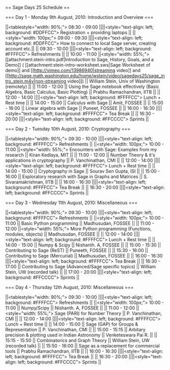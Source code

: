 == Sage Days 25 Schedule ==

=== Day 1 - Monday 9th August, 2010: Introduction and Overview ===

||<tablestyle="width: 90%;"> 08:30 - 09:00 ||||<style="text-align: left; background: #DDFFCC"> Registration + providing laptops ||
||<style="width: 100px;"> 09:00 - 09:30 ||||<style="text-align: left; background: #DDFFCC"> How to connect to local Sage server, creating account etc.||
|| 09:30 - 10:00 ||||<style="text-align: left; background: #FFFFCC"> Refreshments ||
|| 10:00 - 11:00 ||<style="width: 55%;"> [[attachment:stein-intro.pdf|Introduction to Sage, History, Goals, and a Demo]] ( [[attachment:stein-intro-worksheet.sws|Sage Worksheet of demo]] and [[http://vimeo.com/13986940|streaming video]] and [[http://sage.math.washington.edu/home/wstein/video/sagedays25/sage_intro_stein.m4v|non-streaming video]]) || William Stein, Univ of Washington (remotely) ||
|| 11:00 - 12:00 || Using the Sage notebook effectively (Basic Algebra, Basic Calculus, Basic Plotting) || Prabhu Ramachandran, IITB ||
|| 12:00 - 14:00 ||||<style="text-align: left; background: #FFFFCC"> Lunch + Rest time ||
|| 14:00 - 15:00 || Calculus with Sage || Amit, FOSSEE ||
|| 15:00 - 16:00 || Linear algebra with Sage || Puneet, FOSSEE ||
|| 16:00 - 16:30 ||||<style="text-align: left; background: #FFFFCC"> Tea Break ||
|| 16:30 - 20:00 ||||<style="text-align: left; background: #FFCCCC"> Sprints ||

=== Day 2 - Tuesday 10th August, 2010: Cryptography ===

||<tablestyle="width: 90%;"> 09:30 - 10:00 ||||<style="text-align: left; background: #FFFFCC"> Refreshments ||
||<style="width: 100px;"> 10:00 - 11:00 ||<style="width: 55%;"> Encounters with Sage: Examples from my research || Kiran Kedlaya, MIT ||
|| 11:00 - 12:00 || Number Theory & it's applications in cryptography || P. Vanchinathan, CMI ||
|| 12:00 - 14:00 ||||<style="text-align: left; background: #FFFFCC"> Lunch + Rest time ||
|| 14:00 - 15:00 || Cryptography in Sage || Sourav Sen Gupta, ISI ||
|| 15:00 - 16:00 || Exploratory research with Sage in Graphs and Matrices || S. Sivaramakrishnan, IITB ||
|| 16:00 - 16:30 ||||<style="text-align: left; background: #FFFFCC"> Tea Break ||
|| 16:30 - 20:00 ||||<style="text-align: left; background: #FFCCCC"> Sprints ||

=== Day 3 - Wednesday 11th August, 2010: Miscellaneous ===

||<tablestyle="width: 90%;"> 09:30 - 10:00 ||||<style="text-align: left; background: #FFFFCC"> Refreshments ||
||<style="width: 100px;"> 10:00 - 11:00 || Basic Python programming || Madhusudan, FOSSEE ||
|| 11:00 - 12:00 ||<style="width: 55%;"> More Python programming (Functions, modules, objects) || Madhusudan, FOSSEE ||
|| 12:00 - 14:00 ||||<style="text-align: left; background: #FFFFCC"> Lunch + Rest time ||
|| 14:00 - 15:00 || Numpy & Scipy || Nishanth. A, FOSSEE ||
|| 15:00 - 15:30 || Contributing to Sage (ReST) || Puneeth, FOSSEE ||
|| 15:30 - 16:00 || Contributing to Sage (Mercurial) || Madhusudan, FOSSEE ||
|| 16:00 - 16:30 ||||<style="text-align: left; background: #FFFFCC"> Tea Break ||
|| 16:30 - 17:00 || Contributing to Sage (Advanced/Sage specific topics) || William Stein, UW (recorded talk) ||
|| 17:00 - 20:00 ||||<style="text-align: left; background: #FFCCCC"> Sprints ||

=== Day 4 - Thursday 12th August, 2010: Miscellaneous ===

||<tablestyle="width: 90%;"> 09:30 - 10:00 ||||<style="text-align: left; background: #FFFFCC"> Refreshments ||
||<style="width: 100px;"> 10:00 - 11:00 || Numpy/Scipy || Nishanth. A, FOSSEE ||
|| 11:00 - 12:00 ||<style="width: 55%;"> Sage (PARI) for Number Theory || P. Vanchinathan, CMI ||
|| 12:00 - 14:00 ||||<style="text-align: left; background: #FFFFCC"> Lunch + Rest time ||
|| 14:00 - 15:00 || Sage (GAP) for Groups & Representation || P. Vanchinathan, CMI ||
|| 15:00 - 15:15 || Arbitary precision & plotting used in Indian Astronomy || Venketeswara Pai R. ||
|| 15:15 - 15:50 || Combinatorics and Graph Theory || William Stein, UW (recorded talk) ||
|| 15:50 - 16:00 || Sage as a replacement for commercial tools || Prabhu Ramachandran, IITB ||
|| 16:00 - 16:30 ||||<style="text-align: left; background: #FFFFCC"> Tea Break ||
|| 16:30 - 20:00 ||||<style="text-align: left; background: #FFCCCC"> Sprints ||
